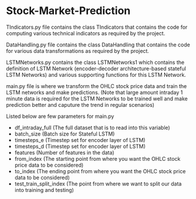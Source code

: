 # Stock-Market-Prediction

TIndicators.py file contains the class TIndicators that contains the code for computing various technical indicators as required by the project.

DataHandling.py file contains the class DataHandling that contains the code for various data transformations as required by the project.

LSTMNetworks.py contains the class LSTMNetworks1 which contains the definition of LSTM Network (encoder-decoder architecture-based stateful LSTM Networks) and various supporting functions for this LSTM Network.

main.py file is where we transform the OHLC stock price data and train the LSTM networks and make predictions. (Note that large amount intraday 1 minute data is required for the LSTM Networks to be trained well and make prediction better and caputure the trend in regular scenarios)

Listed below are few parameters for main.py
<ul>
  <li>df_intraday_full (The full dataset that is to read into this variable)</li>
  <li>batch_size (Batch size for Stateful LSTM)</li>
  <li>timesteps_e (Timestep set for encoder layer of LSTM)</li>
  <li>timesteps_d (Timestep set for encoder layer of LSTM)</li>
  <li>features (Number of features in the data)</li>
  <li>from_index (The starting point from where you want the OHLC stock price data to be considered)</li>
  <li>to_index (The ending point from where you want the OHLC stock price data to be considered)</li>
  <li>test_train_split_index (The point from where we want to split our data into training and testing)</li>
</ul>

